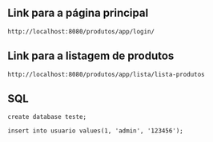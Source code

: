 ## Link para a página principal

	http://localhost:8080/produtos/app/login/

## Link para a listagem de produtos

	http://localhost:8080/produtos/app/lista/lista-produtos

## SQL

	create database teste;

	insert into usuario values(1, 'admin', '123456');


